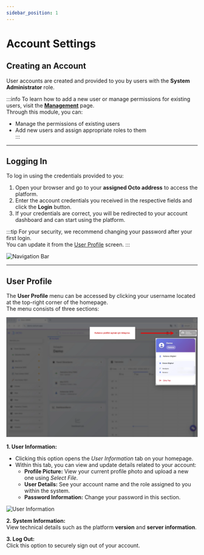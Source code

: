 ```yaml
---
sidebar_position: 1
---
```


# Account Settings

## Creating an Account

User accounts are created and provided to you by users with the **System Administrator** role.

:::info
To learn how to add a new user or manage permissions for existing users, visit the **[Management](/docs/octo-web/Management/index.md)** page.  
Through this module, you can:
- Manage the permissions of existing users  
- Add new users and assign appropriate roles to them  
:::

---

## Logging In

To log in using the credentials provided to you:

1. Open your browser and go to your **assigned Octo address** to access the platform.  
2. Enter the account credentials you received in the respective fields and click the **Login** button.  
3. If your credentials are correct, you will be redirected to your account dashboard and can start using the platform.

:::tip
For your security, we recommend changing your password after your first login.  
You can update it from the [User Profile](/docs/octo-web/Getting-Started/general_usage.md#user-profile) screen.
:::

![Navigation Bar](./assets/login.png)

---

## User Profile

The **User Profile** menu can be accessed by clicking your username located at the top-right corner of the homepage.  
The menu consists of three sections:

![User Profile](./assets/kullanıcı_profili.webp)

**1. User Information:**  
- Clicking this option opens the *User Information* tab on your homepage.  
- Within this tab, you can view and update details related to your account:
  - **Profile Picture:** View your current profile photo and upload a new one using *Select File*.  
  - **User Details:** See your account name and the role assigned to you within the system.  
  - **Password Information:** Change your password in this section.

![User Information](./assets/hesapbilgileri.png)

**2. System Information:**  
View technical details such as the platform **version** and **server information**.

**3. Log Out:**  
Click this option to securely sign out of your account.
